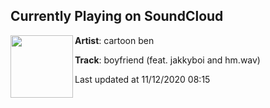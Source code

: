 ## Currently Playing on SoundCloud

[<img align="left" width="100" src="https://i1.sndcdn.com/artworks-000390430968-94hmcr-t50x50.jpg">](https://soundcloud.com/cartoonben/boyfriend-feat-jakkyboi-and-hmwav?in=jakkyboi/sets/prod-by-jakky)

**Artist**: cartoon ben 

**Track**: boyfriend (feat. jakkyboi and hm.wav)

Last updated at 11/12/2020 08:15
